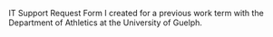IT Support Request Form I created for a previous work term with the
Department of Athletics at the University of Guelph.
